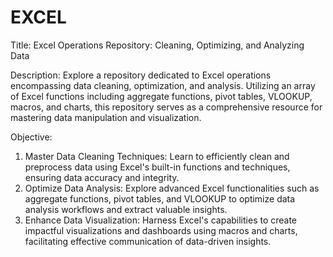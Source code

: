 # EXCEL
Title: Excel Operations Repository: Cleaning, Optimizing, and Analyzing Data

Description: Explore a repository dedicated to Excel operations encompassing data cleaning, optimization, and analysis. Utilizing an array of Excel functions including aggregate functions, pivot tables, VLOOKUP, macros, and charts, this repository serves as a comprehensive resource for mastering data manipulation and visualization.

Objective:

1. Master Data Cleaning Techniques: Learn to efficiently clean and preprocess data using Excel's built-in functions and techniques, ensuring data accuracy and integrity.
2. Optimize Data Analysis: Explore advanced Excel functionalities such as aggregate functions, pivot tables, and VLOOKUP to optimize data analysis workflows and extract valuable insights.
3. Enhance Data Visualization: Harness Excel's capabilities to create impactful visualizations and dashboards using macros and charts, facilitating effective communication of data-driven insights.
